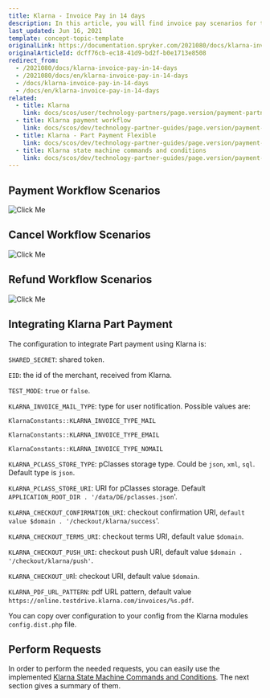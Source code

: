 ```yaml
---
title: Klarna - Invoice Pay in 14 days
description: In this article, you will find invoice pay scenarios for the payment process with Klarna.
last_updated: Jun 16, 2021
template: concept-topic-template
originalLink: https://documentation.spryker.com/2021080/docs/klarna-invoice-pay-in-14-days
originalArticleId: dcff76cb-ec18-41d9-bd2f-b0e1713e8508
redirect_from:
  - /2021080/docs/klarna-invoice-pay-in-14-days
  - /2021080/docs/en/klarna-invoice-pay-in-14-days
  - /docs/klarna-invoice-pay-in-14-days
  - /docs/en/klarna-invoice-pay-in-14-days
related:
  - title: Klarna
    link: docs/scos/user/technology-partners/page.version/payment-partners/klarna.html
  - title: Klarna payment workflow
    link: docs/scos/dev/technology-partner-guides/page.version/payment-partners/klarna/klarna-payment-workflow.html
  - title: Klarna - Part Payment Flexible
    link: docs/scos/dev/technology-partner-guides/page.version/payment-partners/klarna/klarna-part-payment-flexible.html
  - title: Klarna state machine commands and conditions
    link: docs/scos/dev/technology-partner-guides/page.version/payment-partners/klarna/klarna-state-machine-commands-and-conditions.html
---
```


## Payment Workflow Scenarios

![Click Me](https://spryker.s3.eu-central-1.amazonaws.com/docs/Technology+Partners/Payment+Partners/Klarna/invoice_paymentworkflow.png)

## Cancel Workflow Scenarios

![Click Me](https://spryker.s3.eu-central-1.amazonaws.com/docs/Technology+Partners/Payment+Partners/Klarna/invoice_cancelworkflow.png)

## Refund Workflow Scenarios

![Click Me](https://spryker.s3.eu-central-1.amazonaws.com/docs/Technology+Partners/Payment+Partners/Klarna/flexible_refundworkflow.png)

## Integrating Klarna Part Payment

The configuration to integrate Part payment using Klarna is:

`SHARED_SECRET`: shared token.

`EID`: the id of the merchant, received from Klarna.

`TEST_MODE`: `true` or `false`.

`KLARNA_INVOICE_MAIL_TYPE`: type for user notification. Possible values are:

`KlarnaConstants::KLARNA_INVOICE_TYPE_MAIL`

`KlarnaConstants::KLARNA_INVOICE_TYPE_EMAIL`

`KlarnaConstants::KLARNA_INVOICE_TYPE_NOMAIL`

`KLARNA_PCLASS_STORE_TYPE`: pClasses storage type. Could be `json`, `xml`, `sql`. Default type is `json`.

`KLARNA_PCLASS_STORE_URI`: URI for pClasses storage. Default `APPLICATION_ROOT_DIR . '/data/DE/pclasses.json`'.

`KLARNA_CHECKOUT_CONFIRMATION_URI`: checkout confirmation URI, `default value $domain . '/checkout/klarna/success`'.

`KLARNA_CHECKOUT_TERMS_URI`: checkout terms URI, default value `$domain`.

`KLARNA_CHECKOUT_PUSH_URI`: checkout push URI, default value `$domain . '/checkout/klarna/push'`.

`KLARNA_CHECKOUT_UR`I: checkout URI, default value `$domain`.

`KLARNA_PDF_URL_PATTERN`: pdf URL pattern, default value `https://online.testdrive.klarna.com/invoices/%s.pdf`.

You can copy over configuration to your config from the Klarna modules `config.dist.php` file.

## Perform Requests

In order to perform the needed requests, you can easily use the implemented [Klarna State Machine Commands and Conditions](/docs/scos/dev/technology-partner-guides/{{page.version}}/payment-partners/klarna/klarna-state-machine-commands-and-conditions.html). The next section gives a summary of them.
